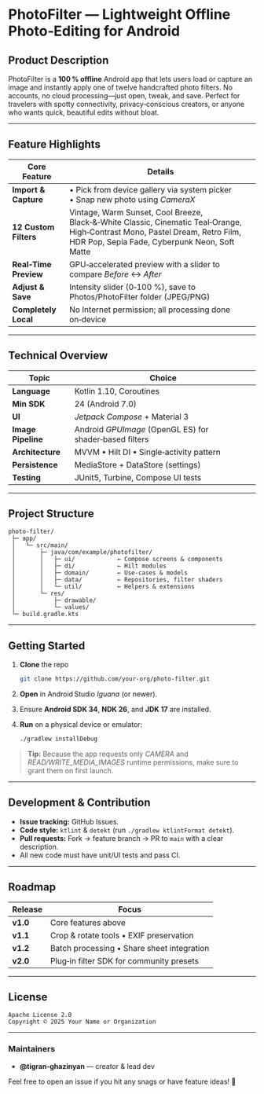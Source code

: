 # PhotoFilter — Lightweight Offline Photo‑Editing for Android

## Product Description

PhotoFilter is a **100 % offline** Android app that lets users load or capture an image and instantly apply one of twelve handcrafted photo filters. No accounts, no cloud processing—just open, tweak, and save. Perfect for travelers with spotty connectivity, privacy‑conscious creators, or anyone who wants quick, beautiful edits without bloat.

---

## Feature Highlights

| Core Feature          | Details                                                                                                                                                                        |
| --------------------- | ------------------------------------------------------------------------------------------------------------------------------------------------------------------------------ |
| **Import & Capture**  | • Pick from device gallery via system picker<br>• Snap new photo using *CameraX*                                                                                               |
| **12 Custom Filters** | Vintage, Warm Sunset, Cool Breeze, Black‑&‑White Classic, Cinematic Teal‑Orange, High‑Contrast Mono, Pastel Dream, Retro Film, HDR Pop, Sepia Fade, Cyberpunk Neon, Soft Matte |
| **Real‑Time Preview** | GPU‑accelerated preview with a slider to compare *Before* ↔ *After*                                                                                                            |
| **Adjust & Save**     | Intensity slider (0‑100 %), save to Photos/PhotoFilter folder (JPEG/PNG)                                                                                                       |
| **Completely Local**  | No Internet permission; all processing done on‑device                                                                                                                          |

---

## Technical Overview

| Topic              | Choice                                                  |
| ------------------ | ------------------------------------------------------- |
| **Language**       | Kotlin 1.10, Coroutines                                 |
| **Min SDK**        | 24 (Android 7.0)                                        |
| **UI**             | *Jetpack Compose* + Material 3                          |
| **Image Pipeline** | Android *GPUImage* (OpenGL ES) for shader‑based filters |
| **Architecture**   | MVVM • Hilt DI • Single‑activity pattern                |
| **Persistence**    | MediaStore + DataStore (settings)                       |
| **Testing**        | JUnit5, Turbine, Compose UI tests                       |

---

## Project Structure

```
photo-filter/
 ├─ app/
 │   └─ src/main/
 │       ├─ java/com/example/photofilter/
 │       │   ├─ ui/            ← Compose screens & components
 │       │   ├─ di/            ← Hilt modules
 │       │   ├─ domain/        ← Use‑cases & models
 │       │   ├─ data/          ← Repositories, filter shaders
 │       │   └─ util/          ← Helpers & extensions
 │       └─ res/
 │           ├─ drawable/
 │           └─ values/
 └─ build.gradle.kts
```

---

## Getting Started

1. **Clone** the repo

   ```bash
   git clone https://github.com/your‑org/photo‑filter.git
   ```
2. **Open** in Android Studio *Iguana* (or newer).
3. Ensure **Android SDK 34**, **NDK 26**, and **JDK 17** are installed.
4. **Run** on a physical device or emulator:

   ```bash
   ./gradlew installDebug
   ```

> **Tip:** Because the app requests only *CAMERA* and *READ/WRITE\_MEDIA\_IMAGES* runtime permissions, make sure to grant them on first launch.

---

## Development & Contribution

* **Issue tracking:** GitHub Issues.
* **Code style:** `ktlint` & `detekt` (run `./gradlew ktlintFormat detekt`).
* **Pull requests:** Fork → feature branch → PR to `main` with a clear description.
* All new code must have unit/UI tests and pass CI.

---

## Roadmap

| Release  | Focus                                      |
| -------- | ------------------------------------------ |
| **v1.0** | Core features above                        |
| **v1.1** | Crop & rotate tools • EXIF preservation    |
| **v1.2** | Batch processing • Share sheet integration |
| **v2.0** | Plug‑in filter SDK for community presets   |

---

## License

```text
Apache License 2.0
Copyright © 2025 Your Name or Organization
```

---

### Maintainers

* **@tigran‑ghazinyan** — creator & lead dev

Feel free to open an issue if you hit any snags or have feature ideas! 🎨
